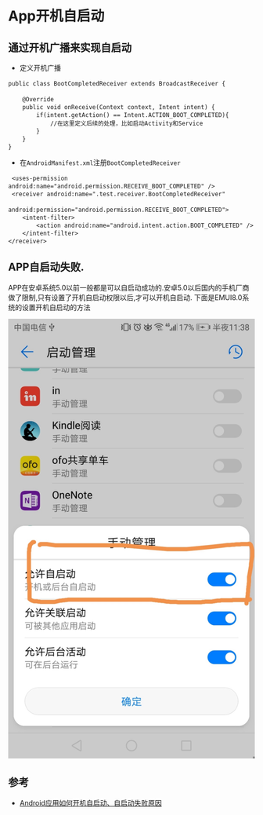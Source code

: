# App开机自启动

## 通过开机广播来实现自启动

* 定义开机广播

```
public class BootCompletedReceiver extends BroadcastReceiver {

	@Override
	public void onReceive(Context context, Intent intent) {
		if(intent.getAction() == Intent.ACTION_BOOT_COMPLETED){
			//在这里定义后续的处理，比如启动Activity和Service
		}
	}
}
```

* 在`AndroidManifest.xml`注册`BootCompletedReceiver`


```
 <uses-permission android:name="android.permission.RECEIVE_BOOT_COMPLETED" />
 <receiver android:name=".test.receiver.BootCompletedReceiver"
            android:permission="android.permission.RECEIVE_BOOT_COMPLETED">
    <intent-filter>
        <action android:name="android.intent.action.BOOT_COMPLETED" />
    </intent-filter>
</receiver>
```

## APP自启动失败.

APP在安卓系统5.0以前一般都是可以自启动成功的.安卓5.0以后国内的手机厂商做了限制,只有设置了开机自启动权限以后,才可以开机自启动. 下面是EMUI8.0系统的设置开机自启动的方法

![](media/15463574997687.jpg)






## 参考

* [Android应用如何开机自启动、自启动失败原因](http://www.trinea.cn/android/android-boot_completed-not-work/)

